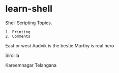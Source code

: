 # learn-shell

Shell Scripting Topics.

```text 
1. Printing
2. Comments
```
East or west Aadvik is the bestie
Murthy is real hero

Sircilla

Kareemnagar   Telangana